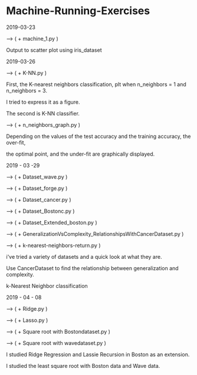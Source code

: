# Machine-Running-Exercises

2019-03-23

--> ( + machine_1.py ) 

Output to scatter plot using iris_dataset

2019-03-26

--> ( + K-NN.py ) 

First, the K-nearest neighbors classification, plt when n_neighbors = 1 and n_neighbors = 3.

I tried to express it as a figure.

The second is K-NN classifier.


--> ( + n_neighbors_graph.py ) 

Depending on the values of the test accuracy and the training accuracy, the over-fit, 

the optimal point, and the under-fit are graphically displayed.


2019 - 03 -29 

--> ( + Dataset_wave.py )

--> ( + Dataset_forge.py ) 

--> ( + Dataset_cancer.py ) 

--> ( + Dataset_Bostonc.py ) 

--> ( + Dataset_Extended_boston.py ) 

--> ( + GeneralizationVsComplexity_RelationshipsWithCancerDataset.py ) 

--> ( + k-nearest-neighbors-return.py ) 



i've tried a variety of datasets and a quick look at what they are.

Use CancerDataset to find the relationship between generalization and complexity.

k-Nearest Neighbor classification

2019 - 04 - 08 

--> ( + Ridge.py ) 

--> ( + Lasso.py ) 

--> ( + Square root with Bostondataset.py )

--> ( + Square root with wavedataset.py )

I studied Ridge Regression and Lassie Recursion in Boston as an extension.

I studied the least square root with Boston data and Wave data.
